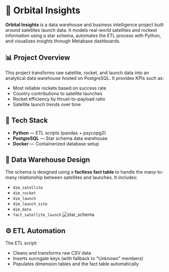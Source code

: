 # 🚀 Orbital Insights

**Orbital Insights** is a data warehouse and business intelligence project built around satellites launch data. It models real-world satellites and rockest information using a star schema, automates the ETL process with Python, and visualizes insights through Metabase dashboards.

## 📊 Project Overview

This project transforms raw satellite, rocket, and launch data into an analytical data warehouse hosted on PostgreSQL. It provides KPIs such as:

- Most reliable rockets based on success rate
- Country contributions to satellite launches
- Rocket efficiency by thrust-to-payload ratio
- Satellite launch trends over time

## 🧰 Tech Stack

- **Python** — ETL scripts (pandas + psycopg2)
- **PostgreSQL** — Star schema data warehouse
- **Docker** — Containerized database setup

## 🧱 Data Warehouse Design

The schema is designed using a **factless fact table** to handle the many-to-many relationship between satellites and launches. It includes:

- `dim_satellite`
- `dim_rocket`
- `dim_launch`
- `dim_launch_site`
- `dim_date`
- `fact_satellite_launch`
![star_schema](https://github.com/user-attachments/assets/77f4a7da-84f5-4efd-976a-0ff11a3dc908)


## ⚙️ ETL Automation

The ETL script:
- Cleans and transforms raw CSV data
- Inserts surrogate keys (with fallback to "Unknown" members)
- Populates dimension tables and the fact table automatically
